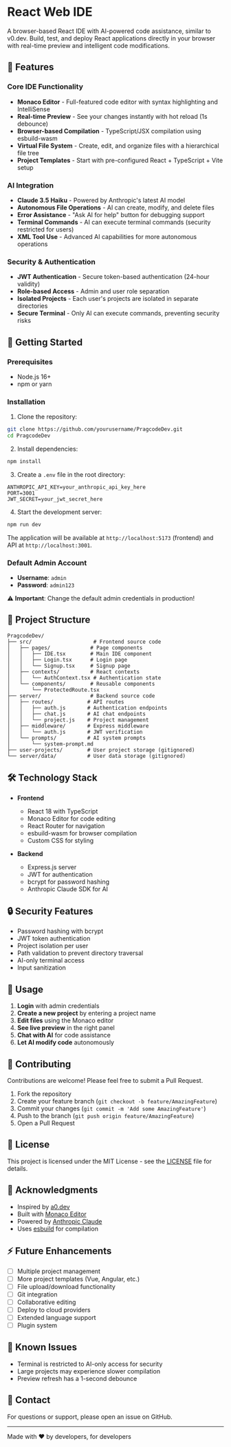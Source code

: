 # React Web IDE

A browser-based React IDE with AI-powered code assistance, similar to v0.dev. Build, test, and deploy React applications directly in your browser with real-time preview and intelligent code modifications.

## 🌟 Features

### Core IDE Functionality
- **Monaco Editor** - Full-featured code editor with syntax highlighting and IntelliSense
- **Real-time Preview** - See your changes instantly with hot reload (1s debounce)
- **Browser-based Compilation** - TypeScript/JSX compilation using esbuild-wasm
- **Virtual File System** - Create, edit, and organize files with a hierarchical file tree
- **Project Templates** - Start with pre-configured React + TypeScript + Vite setup

### AI Integration
- **Claude 3.5 Haiku** - Powered by Anthropic's latest AI model
- **Autonomous File Operations** - AI can create, modify, and delete files
- **Error Assistance** - "Ask AI for help" button for debugging support
- **Terminal Commands** - AI can execute terminal commands (security restricted for users)
- **XML Tool Use** - Advanced AI capabilities for more autonomous operations

### Security & Authentication
- **JWT Authentication** - Secure token-based authentication (24-hour validity)
- **Role-based Access** - Admin and user role separation
- **Isolated Projects** - Each user's projects are isolated in separate directories
- **Secure Terminal** - Only AI can execute commands, preventing security risks

## 🚀 Getting Started

### Prerequisites
- Node.js 16+ 
- npm or yarn

### Installation

1. Clone the repository:
```bash
git clone https://github.com/yourusername/PragcodeDev.git
cd PragcodeDev
```

2. Install dependencies:
```bash
npm install
```

3. Create a `.env` file in the root directory:
```env
ANTHROPIC_API_KEY=your_anthropic_api_key_here
PORT=3001
JWT_SECRET=your_jwt_secret_here
```

4. Start the development server:
```bash
npm run dev
```

The application will be available at `http://localhost:5173` (frontend) and API at `http://localhost:3001`.

### Default Admin Account
- **Username**: `admin`
- **Password**: `admin123`

⚠️ **Important**: Change the default admin credentials in production!

## 📁 Project Structure

```
PragcodeDev/
├── src/                    # Frontend source code
│   ├── pages/             # Page components
│   │   ├── IDE.tsx        # Main IDE component
│   │   ├── Login.tsx      # Login page
│   │   └── Signup.tsx     # Signup page
│   ├── contexts/          # React contexts
│   │   └── AuthContext.tsx # Authentication state
│   └── components/        # Reusable components
│       └── ProtectedRoute.tsx
├── server/                # Backend source code
│   ├── routes/           # API routes
│   │   ├── auth.js       # Authentication endpoints
│   │   ├── chat.js       # AI chat endpoints
│   │   └── project.js    # Project management
│   ├── middleware/       # Express middleware
│   │   └── auth.js       # JWT verification
│   └── prompts/          # AI system prompts
│       └── system-prompt.md
├── user-projects/        # User project storage (gitignored)
└── server/data/          # User data storage (gitignored)
```

## 🛠️ Technology Stack

- **Frontend**
  - React 18 with TypeScript
  - Monaco Editor for code editing
  - React Router for navigation
  - esbuild-wasm for browser compilation
  - Custom CSS for styling

- **Backend**
  - Express.js server
  - JWT for authentication
  - bcrypt for password hashing
  - Anthropic Claude SDK for AI

## 🔒 Security Features

- Password hashing with bcrypt
- JWT token authentication
- Project isolation per user
- Path validation to prevent directory traversal
- AI-only terminal access
- Input sanitization

## 🎯 Usage

1. **Login** with admin credentials
2. **Create a new project** by entering a project name
3. **Edit files** using the Monaco editor
4. **See live preview** in the right panel
5. **Chat with AI** for code assistance
6. **Let AI modify code** autonomously

## 🤝 Contributing

Contributions are welcome! Please feel free to submit a Pull Request.

1. Fork the repository
2. Create your feature branch (`git checkout -b feature/AmazingFeature`)
3. Commit your changes (`git commit -m 'Add some AmazingFeature'`)
4. Push to the branch (`git push origin feature/AmazingFeature`)
5. Open a Pull Request

## 📝 License

This project is licensed under the MIT License - see the [LICENSE](LICENSE) file for details.

## 🙏 Acknowledgments

- Inspired by [a0.dev](https://a0.dev)
- Built with [Monaco Editor](https://microsoft.github.io/monaco-editor/)
- Powered by [Anthropic Claude](https://www.anthropic.com/)
- Uses [esbuild](https://esbuild.github.io/) for compilation

## ⚡ Future Enhancements

- [ ] Multiple project management
- [ ] More project templates (Vue, Angular, etc.)
- [ ] File upload/download functionality
- [ ] Git integration
- [ ] Collaborative editing
- [ ] Deploy to cloud providers
- [ ] Extended language support
- [ ] Plugin system

## 🐛 Known Issues

- Terminal is restricted to AI-only access for security
- Large projects may experience slower compilation
- Preview refresh has a 1-second debounce

## 📧 Contact

For questions or support, please open an issue on GitHub.

---

Made with ❤️ by developers, for developers
